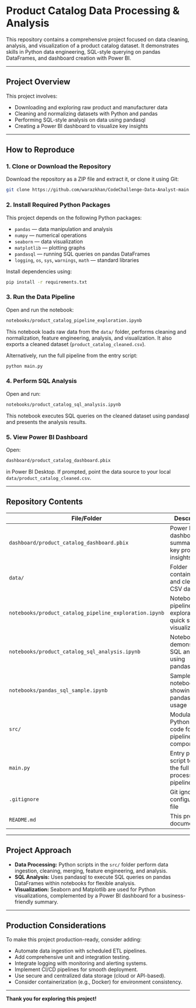 # Product Catalog Data Processing & Analysis

This repository contains a comprehensive project focused on data cleaning, analysis, and visualization of a product catalog dataset. It demonstrates skills in Python data engineering, SQL-style querying on pandas DataFrames, and dashboard creation with Power BI.

---

## Project Overview

This project involves:

- Downloading and exploring raw product and manufacturer data  
- Cleaning and normalizing datasets with Python and pandas  
- Performing SQL-style analysis on data using pandasql  
- Creating a Power BI dashboard to visualize key insights  

---

## How to Reproduce

### 1. Clone or Download the Repository

Download the repository as a ZIP file and extract it, or clone it using Git:

```bash 
git clone https://github.com/warazkhan/CodeChallenge-Data-Analyst-main.git
```

### 2. Install Required Python Packages

This project depends on the following Python packages:

- `pandas` — data manipulation and analysis  
- `numpy` — numerical operations  
- `seaborn` — data visualization  
- `matplotlib` — plotting graphs  
- `pandasql` — running SQL queries on pandas DataFrames  
- `logging`, `os`, `sys`, `warnings`, `math` — standard libraries  

Install dependencies using:
```bash
pip install -r requirements.txt
```

### 3. Run the Data Pipeline

Open and run the notebook:

```bash
notebooks/product_catalog_pipeline_exploration.ipynb
```

This notebook loads raw data from the `data/` folder, performs cleaning and normalization, feature engineering, analysis, and visualization. It also exports a cleaned dataset (`product_catalog_cleaned.csv`).

Alternatively, run the full pipeline from the entry script:
```bash
python main.py
```

### 4. Perform SQL Analysis

Open and run:
```bash
notebooks/product_catalog_sql_analysis.ipynb
```


This notebook executes SQL queries on the cleaned dataset using pandasql and presents the analysis results.

### 5. View Power BI Dashboard

Open:
```bash
dashboard/product_catalog_dashboard.pbix
```


in Power BI Desktop. If prompted, point the data source to your local `data/product_catalog_cleaned.csv`.

---

## Repository Contents

| File/Folder                                            | Description                                                    |
| ------------------------------------------------------ | -------------------------------------------------------------- |
| `dashboard/product_catalog_dashboard.pbix`             | Power BI dashboard file summarizing key project insights        |
| `data/`                                                | Folder containing raw and cleaned CSV datasets                 |
| `notebooks/product_catalog_pipeline_exploration.ipynb` | Notebook for pipeline exploration, quick stats, visualizations |
| `notebooks/product_catalog_sql_analysis.ipynb`         | Notebook demonstrating SQL analysis using pandasql             |
| `notebooks/pandas_sql_sample.ipynb`                    | Sample notebook showing pandasql usage                         |
| `src/`                                                 | Modular Python source code for pipeline components             |
| `main.py`                                              | Entry point script to run the full data processing pipeline    |
| `.gitignore`                                           | Git ignore configuration file                                 |
| `README.md`                                            | This project documentation                                    |

---

## Project Approach

- **Data Processing:** Python scripts in the `src/` folder perform data ingestion, cleaning, merging, feature engineering, and analysis.
- **SQL Analysis:** Uses pandasql to execute SQL queries on pandas DataFrames within notebooks for flexible analysis.
- **Visualization:** Seaborn and Matplotlib are used for Python visualizations, complemented by a Power BI dashboard for a business-friendly summary.

---

## Production Considerations

To make this project production-ready, consider adding:

- Automate data ingestion with scheduled ETL pipelines.
- Add comprehensive unit and integration testing.
- Integrate logging with monitoring and alerting systems.
- Implement CI/CD pipelines for smooth deployment.
- Use secure and centralized data storage (cloud or API-based).
- Consider containerization (e.g., Docker) for environment consistency.
---

**Thank you for exploring this project!**

